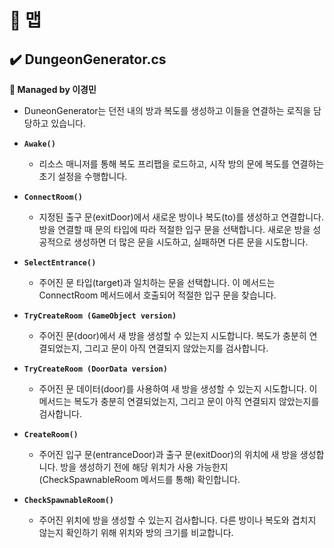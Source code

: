 # 📌 맵
## ✔️ DungeonGenerator.cs
**🎇 Managed by 이경민**

- DuneonGenerator는 던전 내의 방과 복도를 생성하고 이들을 연결하는 로직을 담당하고 있습니다. 

- **``Awake()``**
  - 리소스 매니저를 통해 복도 프리팹을 로드하고, 시작 방의 문에 복도를 연결하는 초기 설정을 수행합니다.

- **``ConnectRoom()``**
  - 지정된 출구 문(exitDoor)에서 새로운 방이나 복도(to)를 생성하고 연결합니다.
    방을 연결할 때 문의 타입에 따라 적절한 입구 문을 선택합니다.
    새로운 방을 성공적으로 생성하면 더 많은 문을 시도하고, 실패하면 다른 문을 시도합니다.

- **``SelectEntrance()``**
  - 주어진 문 타입(target)과 일치하는 문을 선택합니다.
    이 메서드는 ConnectRoom 메서드에서 호출되어 적절한 입구 문을 찾습니다.
- **``TryCreateRoom (GameObject version)``**
  - 주어진 문(door)에서 새 방을 생성할 수 있는지 시도합니다.
    복도가 충분히 연결되었는지, 그리고 문이 아직 연결되지 않았는지를 검사합니다.

- **``TryCreateRoom (DoorData version)``**
  - 주어진 문 데이터(door)를 사용하여 새 방을 생성할 수 있는지 시도합니다.
    이 메서드는 복도가 충분히 연결되었는지, 그리고 문이 아직 연결되지 않았는지를 검사합니다.


- **``CreateRoom()``**
  - 주어진 입구 문(entranceDoor)과 출구 문(exitDoor)의 위치에 새 방을 생성합니다.
    방을 생성하기 전에 해당 위치가 사용 가능한지(CheckSpawnableRoom 메서드를 통해) 확인합니다.


- **``CheckSpawnableRoom()``**
  - 주어진 위치에 방을 생성할 수 있는지 검사합니다.
    다른 방이나 복도와 겹치지 않는지 확인하기 위해 위치와 방의 크기를 비교합니다.
